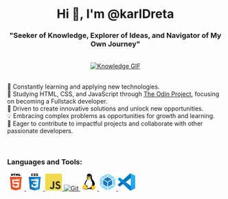 <h1 align="center">Hi 👋, I'm @karlDreta</h1>
<h3 align="center">"Seeker of Knowledge, Explorer of Ideas, and Navigator of My Own Journey"</h3>
<br>
<div align="center";">
  <a href="https://giphy.com/gifs/SWoSkN6DxTszqIKEqv" target="_blank" rel="noreferrer">
    <img src="https://media.giphy.com/media/SWoSkN6DxTszqIKEqv/giphy.gif" width="300" height="auto" alt="Knowledge GIF" />
  </a>
</div>
<br>
<p align="left">
  👀 Constantly learning and applying new technologies.<br>
  🌱 Studying HTML, CSS, and JavaScript through <a href="https://www.theodinproject.com/" target="_blank" rel="noreferrer">The Odin Project</a>, focusing on becoming a Fullstack developer.<br>
  🚀 Driven to create innovative solutions and unlock new opportunities.<br>
  💡 Embracing complex problems as opportunities for growth and learning.<br>
  🌟 Eager to contribute to impactful projects and collaborate with other passionate developers.
</p>

<br>
<h3 align="left">Languages and Tools:</h3>
<p align="left">
  <a href="https://www.w3.org/html/" target="_blank" rel="noreferrer">
    <img src="https://raw.githubusercontent.com/devicons/devicon/master/icons/html5/html5-original-wordmark.svg" alt="HTML5" width="40" height="40"/>
  </a>
  <a href="https://www.w3schools.com/css/" target="_blank" rel="noreferrer">
    <img src="https://raw.githubusercontent.com/devicons/devicon/master/icons/css3/css3-original-wordmark.svg" alt="CSS3" width="40" height="40"/>
  </a>
  <a href="https://developer.mozilla.org/en-US/docs/Web/JavaScript" target="_blank" rel="noreferrer">
    <img src="https://raw.githubusercontent.com/devicons/devicon/master/icons/javascript/javascript-original.svg" alt="JavaScript" width="40" height="40"/>
  </a>
  <a href="https://git-scm.com/" target="_blank" rel="noreferrer">
    <img src="https://www.vectorlogo.zone/logos/git-scm/git-scm-icon.svg" alt="Git" width="40" height="40"/>
  </a>
  <a href="https://www.linux.org/" target="_blank" rel="noreferrer">
    <img src="https://raw.githubusercontent.com/devicons/devicon/master/icons/linux/linux-original.svg" alt="Linux" width="40" height="40"/>
  </a>
    <a href="https://webpack.js.org/" target="_blank" rel="noreferrer">
    <img src="https://github.com/devicons/devicon/blob/master/icons/webpack/webpack-original.svg" alt="Webpack" width="40" height="40"/>
  </a>
  <a href="https://code.visualstudio.com/" target="_blank" rel="noreferrer">
  <img src="https://github.com/devicons/devicon/blob/master/icons/vscode/vscode-original.svg" alt="VScode" width="40" height="40"/>
</a>
</p>
